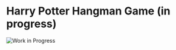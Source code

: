 # Harry Potter Hangman Game (in progress)

![Work in Progress](https://media.giphy.com/media/bFTSLXI4Of15u/giphy.gif)